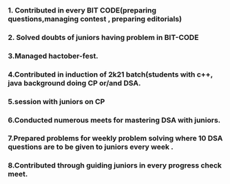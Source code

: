 
### 1. Contributed in every BIT CODE(preparing questions,managing contest , preparing editorials)
### 2. Solved doubts of juniors having problem in BIT-CODE 
### 3.Managed hactober-fest.
### 4.Contributed in induction of 2k21 batch(students with c++, java background doing CP or/and DSA.
### 5.session with juniors on CP
### 6.Conducted numerous meets for mastering DSA  with juniors.
### 7.Prepared problems for weekly problem solving where 10 DSA questions are to be given to juniors every week .
### 8.Contributed through guiding juniors in every progress check meet.


